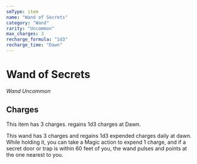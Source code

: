```yaml
---
smType: item
name: "Wand of Secrets"
category: "Wand"
rarity: "Uncommon"
max_charges: 3
recharge_formula: "1d3"
recharge_time: "Dawn"
---
```


# Wand of Secrets
*Wand Uncommon*

## Charges

This item has 3 charges.
regains 1d3 charges at Dawn.

This wand has 3 charges and regains 1d3 expended charges daily at dawn. While holding it, you can take a Magic action to expend 1 charge, and if a secret door or trap is within 60 feet of you, the wand pulses and points at the one nearest to you.
